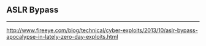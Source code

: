 ## ASLR Bypass
________________________

http://www.fireeye.com/blog/technical/cyber-exploits/2013/10/aslr-bypass-apocalypse-in-lately-zero-day-exploits.html